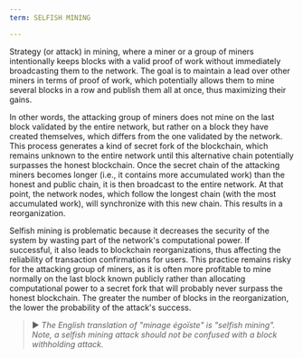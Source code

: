```yaml
---
term: SELFISH MINING

---
```

Strategy (or attack) in mining, where a miner or a group of miners intentionally keeps blocks with a valid proof of work without immediately broadcasting them to the network. The goal is to maintain a lead over other miners in terms of proof of work, which potentially allows them to mine several blocks in a row and publish them all at once, thus maximizing their gains.

In other words, the attacking group of miners does not mine on the last block validated by the entire network, but rather on a block they have created themselves, which differs from the one validated by the network. This process generates a kind of secret fork of the blockchain, which remains unknown to the entire network until this alternative chain potentially surpasses the honest blockchain. Once the secret chain of the attacking miners becomes longer (i.e., it contains more accumulated work) than the honest and public chain, it is then broadcast to the entire network. At that point, the network nodes, which follow the longest chain (with the most accumulated work), will synchronize with this new chain. This results in a reorganization.

Selfish mining is problematic because it decreases the security of the system by wasting part of the network's computational power. If successful, it also leads to blockchain reorganizations, thus affecting the reliability of transaction confirmations for users. This practice remains risky for the attacking group of miners, as it is often more profitable to mine normally on the last block known publicly rather than allocating computational power to a secret fork that will probably never surpass the honest blockchain. The greater the number of blocks in the reorganization, the lower the probability of the attack's success.

> ► *The English translation of "minage égoïste" is "selfish mining". Note, a selfish mining attack should not be confused with a block withholding attack.*